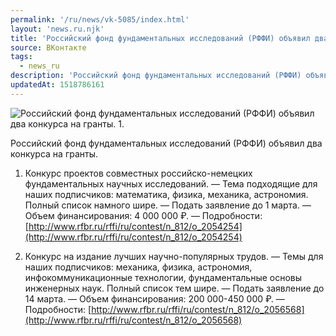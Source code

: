 ```yaml
---
permalink: '/ru/news/vk-5085/index.html'
layout: 'news.ru.njk'
title: 'Российский фонд фундаментальных исследований (РФФИ) объявил два конкурса на гранты'
source: ВКонтакте
tags:
  - news_ru
description: 'Российский фонд фундаментальных исследований (РФФИ) объявил два конкурса на гранты'
updatedAt: 1518786161
---
```

![Российский фонд фундаментальных исследований (РФФИ) объявил два конкурса на гранты. 1.](https://sun9-64.userapi.com/impf/c841421/v841421908/6b020/6mb0vxUnG5A.jpg?size=1280x851&quality=96&sign=c40a6c14581e6d1c2f50d43cd58db717&c_uniq_tag=XF9BzbrZanHoVdDI7_XRn4PgsmN3xgoJo-T4ZEEFWC8&type=album)

Российский фонд фундаментальных исследований (РФФИ) объявил два конкурса на гранты.

1. Конкурс проектов совместных российско-немецких фундаментальных научных исследований.
— Тема подходящие для наших подписчиков: математика, физика, механика, астрономия. Полный список намного шире.
— Подать заявление до 1 марта.
— Объем финансирования: 4 000 000 ₽.
— Подробности: [http://www.rfbr.ru/rffi/ru/contest/n_812/o_2054254](http://www.rfbr.ru/rffi/ru/contest/n_812/o_2054254)

2. Конкурс на издание лучших научно-популярных трудов.
— Темы для наших подписчиков: механика, физика, астрономия, инфокоммуникационные технологии, фундаментальные основы инженерных наук. Полный список тем шире.
— Подать заявление до 14 марта.
— Объем финансирования: 200 000-450 000 ₽.
— Подробности: [http://www.rfbr.ru/rffi/ru/contest/n_812/o_2056568](http://www.rfbr.ru/rffi/ru/contest/n_812/o_2056568)
